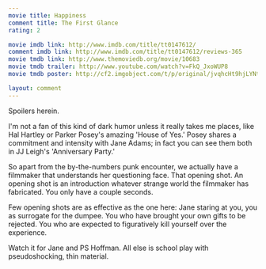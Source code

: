 ```yaml
---
movie title: Happiness
comment title: The First Glance
rating: 2

movie imdb link: http://www.imdb.com/title/tt0147612/
comment imdb link: http://www.imdb.com/title/tt0147612/reviews-365
movie tmdb link: http://www.themoviedb.org/movie/10683
movie tmdb trailer: http://www.youtube.com/watch?v=FkQ_JxoWUP8
movie tmdb poster: http://cf2.imgobject.com/t/p/original/jvqhcHt9hjLYNtuYL1MSFRHftyQ.jpg

layout: comment
---
```


Spoilers herein.

I'm not a fan of this kind of dark humor unless it really takes me places, like Hal Hartley  or Parker Posey's amazing 'House of Yes.' Posey shares a commitment and intensity with  Jane Adams; in fact you can see them both in JJ Leigh's 'Anniversary Party.'

So apart from the by-the-numbers punk encounter, we actually have a filmmaker that  understands her questioning face. That opening shot. An opening shot is an introduction  whatever strange world the filmmaker has fabricated. You only have a couple seconds. 

Few opening shots are as effective as the one here: Jane staring at you, you as surrogate  for the dumpee. You who have brought your own gifts to be rejected. You who are  expected to figuratively kill yourself over the experience.

Watch it for Jane and PS Hoffman. All else is school play with pseudoshocking, thin  material.